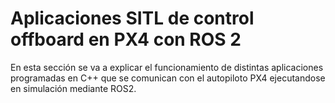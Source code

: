 # Aplicaciones SITL de control offboard en PX4 con ROS 2
En esta sección se va a explicar el funcionamiento de distintas aplicaciones programadas en C++ que se comunican con el autopiloto PX4 ejecutandose en simulación mediante ROS2.

